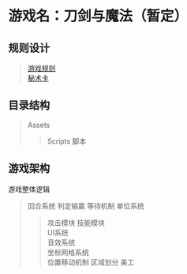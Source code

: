 # 游戏名：刀剑与魔法（暂定）
## 规则设计
>[游戏规则](https://github.com/BATTLEHAWK00/MyFirstGame/blob/master/GameRules.md)<br>
>[秘术卡](https://github.com/BATTLEHAWK00/MyFirstGame/blob/master/Cards.md)
## 目录结构
>Assets
>>Scripts 脚本
## 游戏架构
游戏整体逻辑
>回合系统
>判定输赢
>等待机制
>单位系统
>>攻击模块
>>技能模块<br>
UI系统<br>
音效系统<br>
坐标网格系统<br>
>位置移动机制
>区域划分
美工